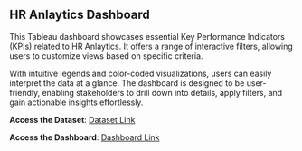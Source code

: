## HR Anlaytics Dashboard

This Tableau dashboard showcases essential Key Performance Indicators (KPIs) related to HR Anlaytics. It offers a range of interactive filters, allowing users to customize views based on specific criteria.

With intuitive legends and color-coded visualizations, users can easily interpret the data at a glance. The dashboard is designed to be user-friendly, enabling stakeholders to drill down into details, apply filters, and gain actionable insights effortlessly.

**Access the Dataset**: [Dataset Link](https://github.com/NaveenJunjur/My_Portfoilio/blob/main/Tableau_Projects/01-HR%20Analytics%20Dashboard/HR%20Data.xlsx)
  
**Access the Dashboard**: [Dashboard Link](https://github.com/NaveenJunjur/My_Portfoilio/blob/main/Tableau_Projects/01-HR%20Analytics%20Dashboard/HR%20Analytics%20Dashboard(Packaged%))
